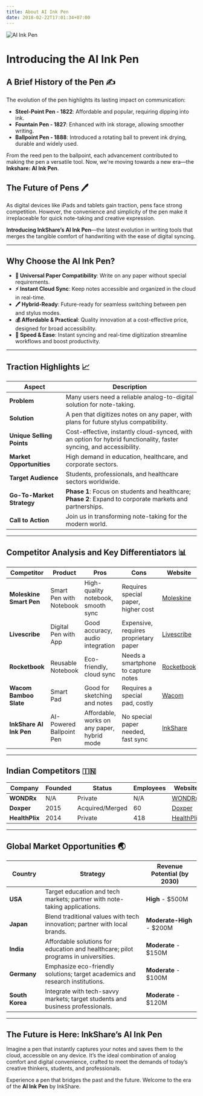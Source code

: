 ```yaml
---
title: About AI Ink Pen
date: 2018-02-22T17:01:34+07:00
---
```


![AI Ink Pen](/images/cloudpen.jpeg)

# Introducing the AI Ink Pen

## A Brief History of the Pen ✍️

The evolution of the pen highlights its lasting impact on communication:

- **Steel-Point Pen - 1822**: Affordable and popular, requiring dipping into ink.
- **Fountain Pen - 1827**: Enhanced with ink storage, allowing smoother writing.
- **Ballpoint Pen - 1888**: Introduced a rotating ball to prevent ink drying, durable and widely used.

From the reed pen to the ballpoint, each advancement contributed to making the pen a versatile tool. Now, we're moving towards a new era—the **Inkshare: AI Ink Pen**.

## The Future of Pens 🖊️

As digital devices like iPads and tablets gain traction, pens face strong competition. However, the convenience and simplicity of the pen make it irreplaceable for quick note-taking and creative expression.

**Introducing InkShare’s AI Ink Pen**—the latest evolution in writing tools that merges the tangible comfort of handwriting with the ease of digital syncing.

---

## Why Choose the AI Ink Pen?

- **📄 Universal Paper Compatibility**: Write on any paper without special requirements.
- **⚡ Instant Cloud Sync**: Keep notes accessible and organized in the cloud in real-time.
- **🖊️ Hybrid-Ready**: Future-ready for seamless switching between pen and stylus modes.
- **💰 Affordable & Practical**: Quality innovation at a cost-effective price, designed for broad accessibility.
- **🚀 Speed & Ease**: Instant syncing and real-time digitization streamline workflows and boost productivity.

---

## Traction Highlights 📈

| **Aspect**                | **Description**                                                                                                     |
| ------------------------- | ------------------------------------------------------------------------------------------------------------------- |
| **Problem**               | Many users need a reliable analog-to-digital solution for note-taking.                                              |
| **Solution**              | A pen that digitizes notes on any paper, with plans for future stylus compatibility.                                |
| **Unique Selling Points** | Cost-effective, instantly cloud-synced, with an option for hybrid functionality, faster syncing, and accessibility. |
| **Market Opportunities**  | High demand in education, healthcare, and corporate sectors.                                                        |
| **Target Audience**       | Students, professionals, and healthcare sectors worldwide.                                                          |
| **Go-To-Market Strategy** | **Phase 1**: Focus on students and healthcare; **Phase 2**: Expand to corporate markets and partnerships.           |
| **Call to Action**        | Join us in transforming note-taking for the modern world.                                                           |

---

## Competitor Analysis and Key Differentiators 📊

| **Competitor**          | **Product**              | **Pros**                                    | **Cons**                              | **Website**                                 |
| ----------------------- | ------------------------ | ------------------------------------------- | ------------------------------------- | ------------------------------------------- |
| **Moleskine Smart Pen** | Smart Pen with Notebook  | High-quality notebook, smooth sync          | Requires special paper, higher cost   | [Moleskine](https://www.moleskine.com)      |
| **Livescribe**          | Digital Pen with App     | Good accuracy, audio integration            | Expensive, requires proprietary paper | [Livescribe](https://www.livescribe.com)    |
| **Rocketbook**          | Reusable Notebook        | Eco-friendly, cloud sync                    | Needs a smartphone to capture notes   | [Rocketbook](https://www.getrocketbook.com) |
| **Wacom Bamboo Slate**  | Smart Pad                | Good for sketching and notes                | Requires a special pad, costly        | [Wacom](https://www.wacom.com)              |
| **InkShare AI Ink Pen** | AI-Powered Ballpoint Pen | Affordable, works on any paper, hybrid mode | No special paper needed, fast sync    | [InkShare](https://www.inkshare.in)         |

---

## Indian Competitors 🇮🇳

| **Company**    | **Founded** | **Status**      | **Employees** | **Website**                          | **Latest Deal**        |
| -------------- | ----------- | --------------- | ------------- | ------------------------------------ | ---------------------- |
| **WONDRx**     | N/A         | Private         | N/A           | [WONDRx](https://wondrx.com)         | $6M Later Stage VC     |
| **Doxper**     | 2015        | Acquired/Merged | 60            | [Doxper](https://doxper.com)         | M&A                    |
| **HealthPlix** | 2014        | Private         | 418           | [HealthPlix](https://healthplix.com) | Accelerator/Incubation |

---

## Global Market Opportunities 🌏

| **Country**     | **Strategy**                                                                       | **Revenue Potential (by 2030)** |
| --------------- | ---------------------------------------------------------------------------------- | ------------------------------- |
| **USA**         | Target education and tech markets; partner with note-taking applications.          | **High** - $500M                |
| **Japan**       | Blend traditional values with tech innovation; partner with local brands.          | **Moderate-High** - $200M       |
| **India**       | Affordable solutions for education and healthcare; pilot programs in universities. | **Moderate** - $150M            |
| **Germany**     | Emphasize eco-friendly solutions; target academics and research institutions.      | **Moderate** - $100M            |
| **South Korea** | Integrate with tech-savvy markets; target students and business professionals.     | **Moderate** - $120M            |

---

## The Future is Here: InkShare’s AI Ink Pen

Imagine a pen that instantly captures your notes and saves them to the cloud, accessible on any device. It’s the ideal combination of analog comfort and digital convenience, crafted to meet the demands of today’s creative thinkers, students, and professionals.

Experience a pen that bridges the past and the future. Welcome to the era of the **AI Ink Pen** by InkShare.

